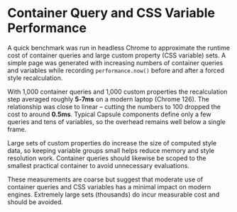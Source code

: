 # Container Query and CSS Variable Performance

A quick benchmark was run in headless Chrome to approximate the runtime cost of
container queries and large custom property (CSS variable) sets. A simple page
was generated with increasing numbers of container queries and variables while
recording `performance.now()` before and after a forced style recalculation.

With 1,000 container queries and 1,000 custom properties the recalculation step
averaged roughly **5‑7ms** on a modern laptop (Chrome 126). The relationship was
close to linear – cutting the numbers to 100 dropped the cost to around **0.5ms**.
Typical Capsule components define only a few queries and tens of variables, so
the overhead remains well below a single frame.

Large sets of custom properties do increase the size of computed style data, so
keeping variable groups small helps reduce memory and style resolution work.
Container queries should likewise be scoped to the smallest practical container
to avoid unnecessary evaluations.

These measurements are coarse but suggest that moderate use of container
queries and CSS variables has a minimal impact on modern engines. Extremely
large sets (thousands) do incur measurable cost and should be avoided.
